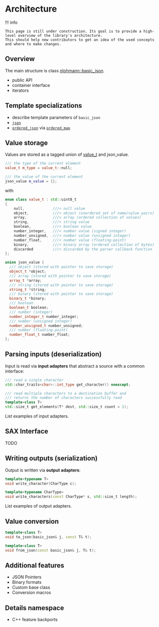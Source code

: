 # Architecture

!!! info

    This page is still under construction. Its goal is to provide a high-level overview of the library's architecture.
    This should help new contributors to get an idea of the used concepts and where to make changes.

## Overview

The main structure is class [nlohmann::basic_json](../api/basic_json/index.md).

- public API
- container interface
- iterators

## Template specializations

- describe template parameters of `basic_json`
- [`json`](../api/json.md)
- [`ordered_json`](../api/ordered_json.md) via [`ordered_map`](../api/ordered_map.md)

## Value storage

Values are stored as a tagged union of [value_t](../api/basic_json/value_t.md) and json_value.

```cpp
/// the type of the current element
value_t m_type = value_t::null;

/// the value of the current element
json_value m_value = {};
```

with

```cpp
enum class value_t : std::uint8_t
{
    null,             ///< null value
    object,           ///< object (unordered set of name/value pairs)
    array,            ///< array (ordered collection of values)
    string,           ///< string value
    boolean,          ///< boolean value
    number_integer,   ///< number value (signed integer)
    number_unsigned,  ///< number value (unsigned integer)
    number_float,     ///< number value (floating-point)
    binary,           ///< binary array (ordered collection of bytes)
    discarded         ///< discarded by the parser callback function
};

union json_value {
  /// object (stored with pointer to save storage)
  object_t *object;
  /// array (stored with pointer to save storage)
  array_t *array;
  /// string (stored with pointer to save storage)
  string_t *string;
  /// binary (stored with pointer to save storage)
  binary_t *binary;
  /// boolean
  boolean_t boolean;
  /// number (integer)
  number_integer_t number_integer;
  /// number (unsigned integer)
  number_unsigned_t number_unsigned;
  /// number (floating-point)
  number_float_t number_float;
};
```

## Parsing inputs (deserialization)

Input is read via **input adapters** that abstract a source with a common interface:

```cpp
/// read a single character
std::char_traits<char>::int_type get_character() noexcept;

/// read multiple characters to a destination buffer and
/// returns the number of characters successfully read
template<class T>
std::size_t get_elements(T* dest, std::size_t count = 1);
```

List examples of input adapters.

## SAX Interface

TODO

## Writing outputs (serialization)

Output is written via **output adapters**:

```cpp
template<typename T>
void write_character(CharType c);

template<typename CharType>
void write_characters(const CharType* s, std::size_t length);
```

List examples of output adapters.

## Value conversion

```cpp
template<class T>
void to_json(basic_json& j, const T& t);

template<class T>
void from_json(const basic_json& j, T& t);
```

## Additional features

- JSON Pointers
- Binary formats
- Custom base class
- Conversion macros

## Details namespace

- C++ feature backports
